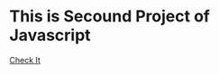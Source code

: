 <h1>This is Secound Project of Javascript </h1>
 <a href="https://maryama-mohamed.github.io/Color-Picker/">Check It</a>
